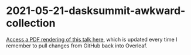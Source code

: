 # 2021-05-21-dasksummit-awkward-collection

[Access a PDF rendering of this talk here](https://www.overleaf.com/download/project/6099ad204382b6f683a045d5/build/1795c1e2723-df245135a438c85d/output/output.pdf?compileGroup=priority&clsiserverid=clsi-pre-emp-e2-b-fxnc), which is updated every time I remember to pull changes from GitHub back into Overleaf.
